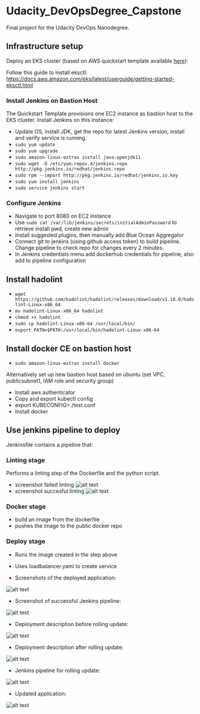 [//]: # (Image References)
[image0]: ./data/failed-lint.PNG "lint failed"
[image1]: ./data/successful-lint.PNG "lint succeeds"
[image2]: ./data/app.PNG "Streamlit app"
[image3]: ./data/successful-deployment.PNG "deployment"
[image4]: ./data/beforeupdate.PNG "before update"


[image5]: ./data/app-rolling.PNG "after rolling deployment"
[image6]: ./data/deploy-rolling.PNG "after rolling deployment"
[image7]: ./data/afterupdate.PNG "after update"


# Udacity_DevOpsDegree_Capstone
Final project for the Udacity DevOps Nanodegree. 

## Infrastructure setup
Deploy an EKS cluster (based on AWS quickstart template available [here](https://aws.amazon.com/de/quickstart/architecture/amazon-eks/)):

Follow this guide to install eksctl:
https://docs.aws.amazon.com/eks/latest/userguide/getting-started-eksctl.html

### Install Jenkins on Bastion Host
The Quickstart Template provisions one EC2 instance as bastion host to the EKS cluster. Install Jenkins on this instance:
- Update OS, install JDK, get the repo for latest Jenkins version, install and verify service is running.
- `sudo yum update`
- `sudo yum upgrade`
- `sudo amazon-linux-extras install java-openjdk11`
- `sudo wget -O /etc/yum.repos.d/jenkins.repo http://pkg.jenkins.io/redhat/jenkins.repo`
- `sudo rpm --import http://pkg.jenkins.io/redhat/jenkins.io.key`
- `sudo yum install jenkins`
- `sudo service jenkins start`

### Configure Jenkins
- Navigate to port 8080 on EC2 instance
- Use `sudo cat /var/lib/jenkins/secrets/initialAdminPassword` to retrieve install pwd, create new admin
- Install suggested plugins, then manually add Blue Ocean Aggregator
- Connect git to jenkins (using github access token) to build pipeline. Change pipeline to check repo for changes every 2 minutes.
- In Jenkins credentials menu add dockerhub credentials for pipeline; also add to pipeline configuration

## Install hadolint
- `wget https://github.com/hadolint/hadolint/releases/download/v1.18.0/hadolint-Linux-x86_64`
- `mv hadolint-Linux-x86_64 hadolint`
- `chmod +x hadolint`
- `sudo cp hadolint-Linux-x86-64 /usr/local/bin/`
- `export PATH=$PATH:/usr/local/bin/hadolint-Linux-x86-64`


## Install docker CE on bastion host
- `sudo amazon-linux-extras install docker`

Alternatively set up new bastion host based on ubuntu (set VPC, publicsubnet1, IAM role and security group)
- Install aws authenticator
- Copy and export kubectl config
- export KUBECONFIG=./test.conf   
- Install docker



## Use jenkins pipeline to deploy
Jenkinsfile contains a pipeline that:
### Linting stage
Performs a linting step of the Dockerfile and the python script.
- screenshot failed linting 
![alt text][image0]
- screenshot succesful linting 
![alt text][image1]
### Docker stage
- build an image from the dockerfile
- pushes the image to the public docker repo
### Deploy stage
- Runs the image created in the step above
- Uses loadbalancer.yaml to create service

- Screenshots of the deployed application:

![alt text][image2]

- Screenshot of successful Jenkins pipeline:

![alt text][image3]

- Deployment description before rolling update:

![alt text][image4]

- Deployment description after rolling update:

![alt text][image7]

- Jenkins pipeline for rolling update:

![alt text][image6]

- Updated application:

![alt text][image5]


